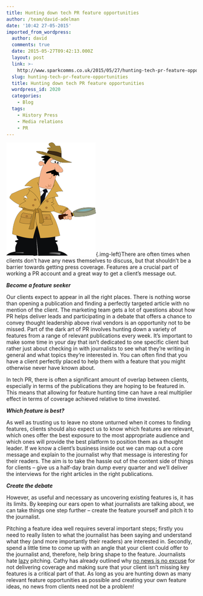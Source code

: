 ```yaml
---
title: Hunting down tech PR feature opportunities
author: /team/david-adelman
date: '10:42 27-05-2015'
imported_from_wordpress:
  author: david
  comments: true
  date: 2015-05-27T09:42:13.000Z
  layout: post
  link: >-
    http://www.sparkcomms.co.uk/2015/05/27/hunting-tech-pr-feature-opportunities/
  slug: hunting-tech-pr-feature-opportunities
  title: Hunting down tech PR feature opportunities
  wordpress_id: 2020
  categories:
    - Blog
  tags:
    - History Press
    - Media relations
    - PR
---
```


![inspector-160143_640](inspector-160143_640-237x300.png){.img-left}There are often times when clients don’t have any news themselves to discuss, but that shouldn’t be a barrier towards getting press coverage. Features are a crucial part of working a PR account and a great way to get a client’s message out.

**_Become a feature seeker_**

Our clients expect to appear in all the right places. There is nothing worse than opening a publication and finding a perfectly targeted article with no mention of the client. The marketing team gets a lot of questions about how PR helps deliver leads and participating in a debate that offers a chance to convey thought leadership above rival vendors is an opportunity not to be missed. Part of the dark art of PR involves hunting down a variety of features from a range of relevant publications every week. It’s important to make some time in your day that isn’t dedicated to one specific client but rather just about checking in with journalists to see what they’re writing in general and what topics they’re interested in. You can often find that you have a client perfectly placed to help them with a feature that you might otherwise never have known about.

In tech PR, there is often a significant amount of overlap between clients, especially in terms of the publications they are hoping to be featured in. This means that allowing for feature hunting time can have a real multiplier effect in terms of coverage achieved relative to time invested.

**_Which feature is best?_**

As well as trusting us to leave no stone unturned when it comes to finding features, clients should also expect us to know which features are relevant, which ones offer the best exposure to the most appropriate audience and which ones will provide the best platform to position them as a thought leader. If we know a client’s business inside out we can map out a core message and explain to the journalist why that message is interesting for their readers. The aim is to take the hassle out of the content side of things for clients – give us a half-day brain dump every quarter and we’ll deliver the interviews for the right articles in the right publications. 

**_Create the debate_**

However, as useful and necessary as uncovering existing features is, it has its limits. By keeping our ears open to what journalists are talking about, we can take things one step further – create the feature yourself and pitch it to the journalist.

Pitching a feature idea well requires several important steps; firstly you need to really listen to what the journalist has been saying and understand what they (and more importantly their readers) are interested in. Secondly, spend a little time to come up with an angle that your client could offer to the journalist and, therefore, help bring shape to the feature. Journalists hate [lazy](http://whitelabelglobal.com/blog/item/you-know-what-i-dont-want-to-be-your-clients-kibble) pitching. Cathy has already outlined why [no news is no excuse](http://www.sparkcomms.co.uk/2014/12/18/news-excuse-coverage-get-facts-stat/) for not delivering coverage and making sure that your client isn’t missing key features is a critical part of that. As long as you are hunting down as many relevant feature opportunities as possible and creating your own feature ideas, no news from clients need not be a problem!
